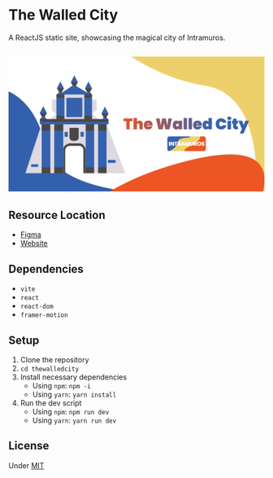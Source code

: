 # The Walled City
A ReactJS static site, showcasing the magical city of Intramuros.

![OpenGraph Image](/public/assets/Open%20Graph.png)
---

## Resource Location
- [Figma](https://www.figma.com/file/NnrvwPCDlPbaWY5R2wGy3T/The-Walled-City%3A-Intramuros?node-id=3-3&t=6KP0RGtHtxvc9vTz-0)
- [Website](https://thewalledcity.vercel.app/)

## Dependencies
- `vite`
- `react`
- `react-dom`
- `framer-motion`

## Setup
1. Clone the repository
2. `cd thewalledcity`
3. Install necessary dependencies
    - Using `npm`: `npm -i`
    - Using `yarn`: `yarn install`
4. Run the dev script
    - Using `npm`: `npm run dev`
    - Using `yarn`: `yarn run dev`

## License
Under [MIT](LICENSE.md)